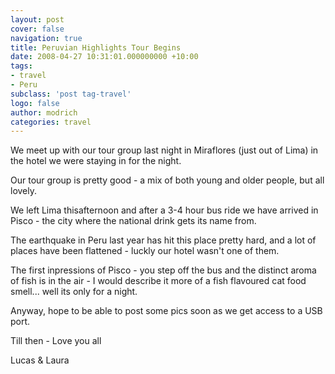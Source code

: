 ```yaml
---
layout: post
cover: false
navigation: true
title: Peruvian Highlights Tour Begins
date: 2008-04-27 10:31:01.000000000 +10:00
tags: 
- travel
- Peru
subclass: 'post tag-travel'
logo: false
author: modrich
categories: travel
---
```

We meet up with our tour group last night in Miraflores (just out of Lima) in the hotel we were staying in for the night.

Our tour group is pretty good - a mix of both young and older people, but all lovely.

We left Lima thisafternoon and after a 3-4 hour bus ride we have arrived in Pisco - the city where the national drink gets its name from.

The earthquake in Peru last year has hit this place pretty hard, and a lot of places have been flattened - luckly our hotel wasn't one of them.

The first inpressions of Pisco - you step off the bus and the distinct aroma of fish is in the air - I would describe it more of a fish flavoured cat food smell... well its only for a night.

Anyway, hope to be able to post some pics soon as we get access to a USB port.

Till then - Love you all

Lucas & Laura

